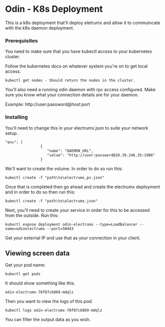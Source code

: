 ﻿# Odin - K8s Deployment

This is a k8s deployment that'll deploy eletrumx and allow it to commuincate with the k8s daemon deployment.

### Prerequisites

You need to make sure that you have kubectl access to your kubernetes cluster.

Follow the kubernetes docs on whatever system you're on to get local access.

```
kubectl get nodes - Should return the nodes in the cluster.
```
You'll also need a running odin daemon with rpc access configured. Make sure you know what your connection details are for your daemon. 

Example: http://user:password@host:port

### Installing

You'll need to change this in your electrumx.json to suite your network setup.
```
"env": [
                {
                   "name": "DAEMON_URL",
                   "value": "http://user:password@10.39.246.35:1988"
                }

```
We'll want to create the volume. In order to do so run this:

```
kubectl create -f "path\to\electrumx_pv.json"
```

Once that is completed then go ahead and create the electrumx deployment and in order to do so then run this:
```
kubectl create -f "path\to\electrumx.json"
```

Next, you'll need to create your service in order for this to be accessed from the outside. Run this:
```
kubectl expose deployment odin-electrumx --type=LoadBalancer --name=odinelectrumx --port=50443
```
Get your external IP and use that as your connection in your client.

## Viewing screen data

Get your pod name:
```
kubectl get pods 
```
It should show something like this.
```
odin-electrumx-78f87cb869-mdqlz
```
Then you want to view the logs of this pod.
```
kubectl logs odin-electrumx-78f87cb869-mdqlz
```
You can filter the output data as you wish.

